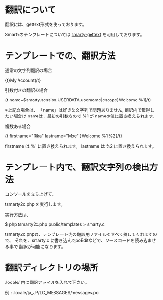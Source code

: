 翻訳について
===========

翻訳には、gettext形式を使っております。

Smartyのテンプレートについては [smarty-gettext](https://github.com/caribe/smarty-gettext) を利用しております。

テンプレートでの、翻訳方法
=========

通常の文字列翻訳の場合

{t}My Account{/t}

引数付きの翻訳の場合

{t name=$smarty.session.USERDATA.username|escape}Welcome %1{/t}

※上記の場合は、 「name」は好きな文字列で問題ありません, 翻訳内で取得したい場合は
nameは、最初の引数なので %1 が nameの値に置き換えられます。

複数ある場合

{t firstname="Rika" lastname="Moe" }Welcome %1 %2{/t}

firstname は %1 に置き換えられます。
lastname は %2 に置き換えられます。


テンプレート内で、翻訳文字列の検出方法
==============

コンソールを立ち上げて、

tsmarty2c.php を実行します。

実行方法は、

$ php tsmarty2c.php public/templates > smarty.c

tsmarty2c.phpは、テンプレート内の翻訳用ファイルをすべて探してくれますので、
それを、smarty.c に書き込んでpoEditなどで、ソースコードを読み込ませる事で
翻訳が可能になります。

翻訳ディレクトリの場所
======

.locale/ 内に翻訳ファイルを入れて下さい。

例 : .locale/ja_JP/LC_MESSAGES/messages.po


